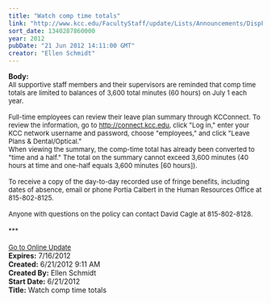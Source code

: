 ```yaml
---
title: "Watch comp time totals"
link: "http://www.kcc.edu/FacultyStaff/update/Lists/Announcements/DispForm.aspx?ID=744"
sort_date: 1340287860000
year: 2012
pubDate: "21 Jun 2012 14:11:00 GMT"
creator: "Ellen Schmidt"
---
```


<div><b>Body:</b> <div class="ExternalClass172A132850B54EED8B095CB384FD7236">
<div>
<div>
<div><font size="2">All supportive staff members and their supervisors are reminded that comp time totals are limited to balances of 3,600 total minutes (60 hours) on July 1 each year. </font></div><font size="2">
<div><br />Full-time employees can review their leave plan summary through KCConnect. To review the information, go to <a href="http://connect.kcc.edu/">http://connect.kcc.edu</a>, click &quot;Log in,&quot; enter your KCC network username and password, choose &quot;employees,&quot; and click &quot;Leave Plans &amp; Dental/Optical.&quot;</div>
<div>When viewing the summary, the comp-time total has already been converted to &quot;time and a half.&quot; The total on the summary cannot exceed 3,600 minutes (40 hours at time and one-half equals 3,600 minutes [60 hours]). </div>
<div> </div>
<div>To receive a copy of the day-to-day recorded use of fringe benefits, including dates of absence, email or phone Portia Calbert in the Human Resources Office at 815-802-8125.</div>
<div><br />Anyone with questions on the policy can contact David Cagle at 815-802-8128.</font></div>
<div> </div>
<div><font size="2">***</font></div>
<div><font size="2"></font> </div>
<div><font size="2"><a href="/FacultyStaff/update/Pages/dailyupdate.aspx">Go to Online Update</a><br /></div></font></div></div></div></div>
<div><b>Expires:</b> 7/16/2012</div>
<div><b>Created:</b> 6/21/2012 9:11 AM</div>
<div><b>Created By:</b> Ellen Schmidt</div>
<div><b>Start Date:</b> 6/21/2012</div>
<div><b>Title:</b> Watch comp time totals</div>
